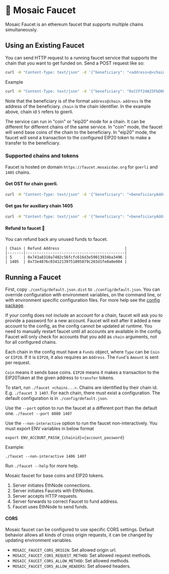 # 🚰 Mosaic Faucet

Mosaic Faucet is an ethereum faucet that supports multiple chains simultaneously.

## Using an Existing Faucet

You can send HTTP request to a running faucet service that supports the chain that you want to get funded on.
Send a POST request like so:
```bash
curl -H "Content-Type: text/json" -d '{"beneficiary": "<address>@<chain>"}' server:port
```

Example
```bash
curl -H "Content-Type: text/json" -d '{"beneficiary": "0xCCFf24A25FbD086D9AA3f5b5b22aD0ca244f11a4@5"}' https://faucet.mosaicdao.org
```
Note that the beneficiary is of the format `address@chain`.
`address` is the address of the beneficiary.
`chain` is the chain identifier.
In the example above, chain id `5` refers to goerli.

The service can run in "coin" or "eip20" mode for a chain.
It can be different for different chains of the same service.
In "coin" mode, the faucet will send base coins of the chain to the beneficiary.
In "eip20" mode, the faucet will send a transaction to the configured EIP20 token to make a transfer to the beneficiary.

### Supported chains and tokens

Faucet is hosted on domain `https://faucet.mosaicdao.org` for `goerli` and `1405` chains.

#### Get OST for chain goerli. 
```bash
curl -H "Content-Type: text/json" -d '{"beneficiary": "<beneficiaryAddress>@5"}' https://faucet.mosaicdao.org
```

#### Get gas for auxiliary chain 1405
```bash
curl -H "Content-Type: text/json" -d '{"beneficiary": "<beneficiaryAddress>@1405"}' https://faucet.mosaicdao.org
```

#### Refund to faucet 🙏

You can refund back any unused funds to faucet.


    | Chain | Refund Address                             |
    |-------|--------------------------------------------|
    | 5     | 0x743a8310a7482c56fcfc616d3e59013934ba3496 |
    | 1405  | 0x73e4876c03412139751895879c203d1fe0a0e004 |


## Running a Faucet

First, copy `./config/default.json.dist` to `./config/default.json`.
You can override configuration with environment variables, on the command line, or with environment specific configuration files.
For more help see the [config package].

If your config does not include an account for a chain, faucet will ask you to provide a password for a new account.
Faucet will exit after it added a new account to the config, as the config cannot be updated at runtime.
You need to manually restart faucet until all accounts are available in the config.
Faucet will only check for accounts that you add as `chain` arguments, not for all configured chains.

Each chain in the config must have a `Funds` object, where `Type` can be `Coin` or `EIP20`.
If it is `EIP20`, it also requires an `Address`. The `Fund`'s `Amount` is sent per request.

`Coin` means it sends base coins.
`EIP20` means it makes a transaction to the EIP20Token at the given address to `transfer` tokens.

To start, run `./faucet <chains...>`.
Chains are identified by their chain id.
E.g. `./faucet 3 1407`.
For each chain, there must exist a configuration.
The default configuration is in `./config/default.json`.

Use the `--port` option to run the faucet at a different port than the default one.
`./faucet --port 8080 1407`

Use the `--non-interactive` option to run the faucet non-interactively. 
You must export ENV variables in below format
```
export ENV_ACCOUNT_PASSW_{chainid}={account_password}
``` 
Example:
```
./faucet --non-interactive 1406 1407
```

Run `./faucet --help` for more help.

Mosaic faucet for base coins and EIP20 tokens.

1. Server initiates EthNode connections.
2. Server initiates Faucets with EthNodes.
3. Server accepts HTTP requests.
4. Server forwards to correct Faucet to fund address.
5. Faucet uses EthNode to send funds.

#### CORS

Mosaic faucet can be configured to use specific CORS settings. Default behavior allows all kinds of cross origin requests, it can be changed by updating environment variables. 

* `MOSAIC_FAUCET_CORS_ORIGIN`: Set allowed origin url.
* `MOSAIC_FAUCET_CORS_REQUEST_METHOD`: Set allowed request methods.
* `MOSAIC_FAUCET_CORS_ALLOW_METHOD`: Set allowed methods.
* `MOSAIC_FAUCET_CORS_ALLOW_HEADERS`: Set allowed headers. 

[config package]: https://www.npmjs.com/package/config

